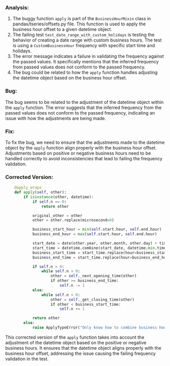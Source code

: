 ### Analysis:
1. The buggy function `apply` is part of the `BusinessHourMixin` class in pandas/tseries/offsets.py file. This function is used to apply the business hour offset to a given datetime object.
2. The failing test `test_date_range_with_custom_holidays` is testing the behavior of creating a date range with custom business hours. The test is using a `CustomBusinessHour` frequency with specific start time and holidays.
3. The error message indicates a failure in validating the frequency against the passed values. It specifically mentions that the inferred frequency from passed values does not conform to the passed frequency.
4. The bug could be related to how the `apply` function handles adjusting the datetime object based on the business hour offset.

### Bug:
The bug seems to be related to the adjustment of the datetime object within the `apply` function. The error suggests that the inferred frequency from the passed values does not conform to the passed frequency, indicating an issue with how the adjustments are being made.

### Fix:
To fix the bug, we need to ensure that the adjustments made to the datetime object by the `apply` function align properly with the business hour offset. Adjustments based on positive or negative business hours need to be handled correctly to avoid inconsistencies that lead to failing the frequency validation.

### Corrected Version:
```python
    @apply_wraps
    def apply(self, other):
        if isinstance(other, datetime):
            if self.n == 0:
                return other

            original_other = other
            other = other.replace(microsecond=0)

            business_start_hour = min(self.start.hour, self.end.hour)
            business_end_hour = max(self.start.hour, self.end.hour)

            start_date = date(other.year, other.month, other.day) + timedelta(days=1)
            start_time = datetime.combine(start_date, datetime.min.time())
            business_start_time = start_time.replace(hour=business_start_hour)
            business_end_time = start_time.replace(hour=business_end_hour)

            if self.n > 0:
                while self.n > 0:
                    other = self._next_opening_time(other)
                    if other >= business_end_time:
                        self.n -= 1
            else:
                while self.n < 0:
                    other = self._get_closing_time(other)
                    if other < business_start_time:
                        self.n += 1

            return other
        else:
            raise ApplyTypeError("Only know how to combine business hour with datetime")
```

This corrected version of the `apply` function takes into account the adjustment of the datetime object based on the positive or negative business hours. It ensures that the datetime object aligns properly with the business hour offset, addressing the issue causing the failing frequency validation in the test.